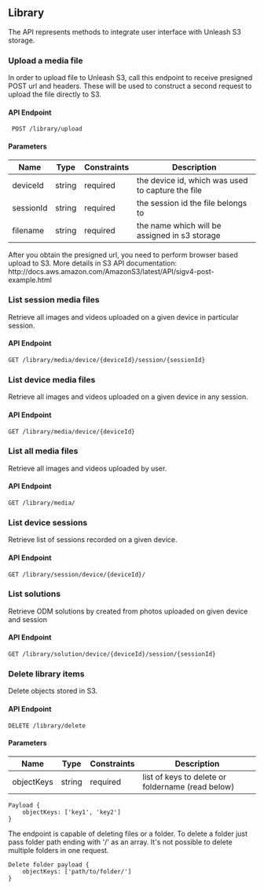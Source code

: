 ## Library
The API represents methods to integrate user interface with Unleash S3 storage.  


### Upload a media file

In order to upload file to Unleash S3, call this endpoint to receive presigned POST url and headers. These will be used to construct a second request to upload the file directly to S3.

#### API Endpoint

 ` POST /library/upload`

#### Parameters
Name | Type | Constraints | Description
--------|-------|--------- | ------
deviceId | string | required| the device id, which was used to capture the file
sessionId | string | required| the session id the file belongs to
filename | string | required| the name which will be assigned in s3 storage


<aside class="notice">
After you obtain the presigned url, you need to perform browser based upload to S3. More details in S3 API documentation: http://docs.aws.amazon.com/AmazonS3/latest/API/sigv4-post-example.html
</aside>

### List session media files

Retrieve all images and videos uploaded on a given device in particular session.
#### API Endpoint

 `GET /library/media/device/{deviceId}/session/{sessionId}`
 
### List device media files

Retrieve all images and videos uploaded on a given device in any session.
#### API Endpoint

 `GET /library/media/device/{deviceId}`
 
### List all media files

Retrieve all images and videos uploaded by user.
#### API Endpoint

 `GET /library/media/`
 
### List device sessions

Retrieve list of sessions recorded on a given device.
#### API Endpoint

 `GET /library/session/device/{deviceId}/`
 
### List solutions 

Retrieve ODM solutions by created from photos uploaded on given device and session

#### API Endpoint

 `GET /library/solution/device/{deviceId}/session/{sessionId}`



 
### Delete library items

Delete objects stored in S3.

#### API Endpoint

 `DELETE /library/delete`

#### Parameters
Name | Type | Constraints | Description
--------|-------|--------- | ------
objectKeys | string | required| list of keys to delete or foldername (read below)

```
Payload {
    objectKeys: ['key1', 'key2']
}
```

<aside class="notice">
The endpoint is capable of deleting files or a folder. To delete a folder just pass folder path ending with '/' as an array.
It's not possible to delete multiple folders in one request.
</aside>

```
Delete folder payload {
    objectKeys: ['path/to/folder/']
}
```